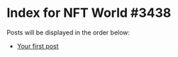 # Index for NFT World #3438
Posts will be displayed in the order below:

- [Your first post](./001-first.md)

